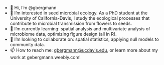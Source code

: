 - 👋 Hi, I’m @gbergmann
- 👀 I’m interested in seed microbial ecology. As a PhD student at the University of California-Davis, I study the ecological processes that contribute to microbial transmission from flowers to seeds. 
- 🌱 I’m currently learning: spatial analysis and multivariate analysis of microbiome data, optimizing figure design (all in R). 
- 💞️ I’m looking to collaborate on: spatial statistics, applying null models to community data. 
- 📫 How to reach me: gbergmann@ucdavis.edu, or learn more about my work at gebergmann.weebly.com!

<!---
gbergmann/gbergmann is a ✨ special ✨ repository because its `README.md` (this file) appears on your GitHub profile.
You can click the Preview link to take a look at your changes.
--->

